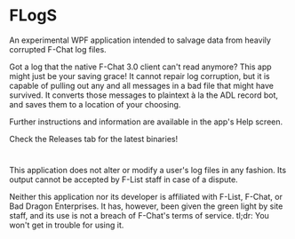 # FLogS

An experimental WPF application intended to salvage data from heavily corrupted F-Chat log files.

Got a log that the native F-Chat 3.0 client can't read anymore? This app might just be your saving grace! It cannot repair log corruption, but it is capable of pulling out any and all messages in a bad file that might have survived. It converts those messages to plaintext à la the ADL record bot, and saves them to a location of your choosing.

Further instructions and information are available in the app's Help screen.

Check the Releases tab for the latest binaries!

#

This application does not alter or modify a user's log files in any fashion. Its output cannot be accepted by F-List staff in case of a dispute.

Neither this application nor its developer is affiliated with F-List, F-Chat, or Bad Dragon Enterprises. It has, however, been given the green light by site staff, and its use is not a breach of F-Chat's terms of service. tl;dr: You won't get in trouble for using it.
